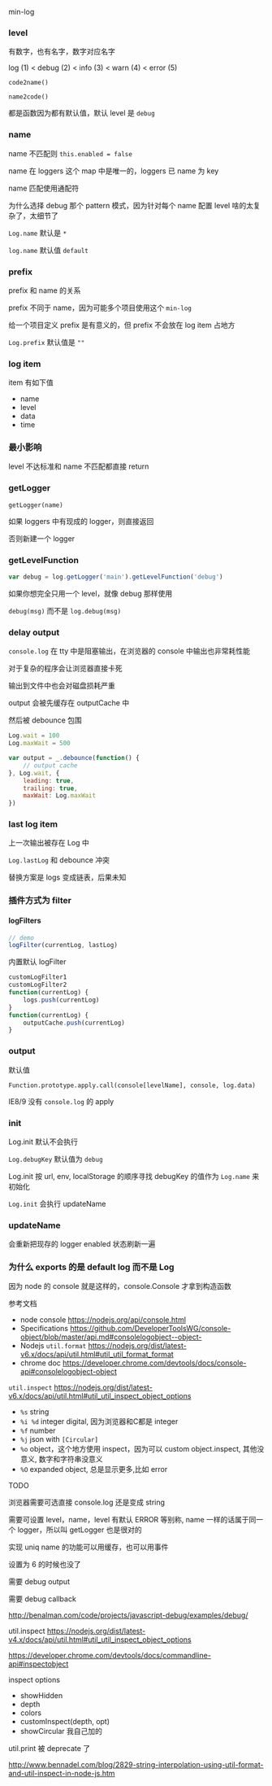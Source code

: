 min-log 

### level

有数字，也有名字，数字对应名字

log (1) < debug (2) < info (3) < warn (4) < error (5)

`code2name()`

`name2code()`

都是函数因为都有默认值，默认 level 是 `debug`


### name

name 不匹配则 `this.enabled = false`

name 在 loggers 这个 map 中是唯一的，loggers 已 name 为 key

name 匹配使用通配符

为什么选择 debug 那个 pattern 模式，因为针对每个 name 配置 level 啥的太复杂了，太细节了

`Log.name` 默认是 `*`

`log.name` 默认值 `default`


### prefix

prefix 和 name 的关系

prefix 不同于 name，因为可能多个项目使用这个 `min-log`

给一个项目定义 prefix 是有意义的，但 prefix 不会放在 log item 占地方

`Log.prefix` 默认值是 `""`


### log item

item 有如下值

- name
- level
- data
- time


### 最小影响

level 不达标准和 name 不匹配都直接 return


### getLogger

`getLogger(name)`

如果 loggers 中有现成的 logger，则直接返回

否则新建一个 logger


### getLevelFunction

```js
var debug = log.getLogger('main').getLevelFunction('debug')
```

如果你想完全只用一个 level，就像 debug 那样使用

`debug(msg)` 而不是 `log.debug(msg)`


### delay output

`console.log` 在 tty 中是阻塞输出，在浏览器的 console 中输出也非常耗性能

对于复杂的程序会让浏览器直接卡死

输出到文件中也会对磁盘损耗严重

output 会被先缓存在 outputCache 中

然后被 debounce 包围

```js
Log.wait = 100
Log.maxWait = 500

var output = _.debounce(function() {
	// output cache
}, Log.wait, {
	leading: true,
	trailing: true,
	maxWait: Log.maxWait
})
```

### last log item

上一次输出被存在 Log 中

`Log.lastLog` 和 debounce 冲突

替换方案是 logs 变成链表，后果未知


### 插件方式为 filter

#### logFilters

```js
// demo
logFilter(currentLog, lastLog)
```

内置默认 logFilter

```js
customLogFilter1
customLogFilter2
function(currentLog) {
	logs.push(currentLog)
}
function(currentLog) {
	outputCache.push(currentLog)
}
```


### output

默认值

`Function.prototype.apply.call(console[levelName], console, log.data)`

IE8/9 没有 `console.log` 的 apply


### init

Log.init 默认不会执行

`Log.debugKey` 默认值为 `debug`

Log.init 按 url, env, localStorage 的顺序寻找 debugKey 的值作为 `Log.name` 来初始化

`Log.init` 会执行 updateName


### updateName

会重新把现存的 logger enabled 状态刷新一遍


### 为什么 exports 的是 default log 而不是 Log

因为 node 的 console 就是这样的，console.Console 才拿到构造函数


参考文档

- node console https://nodejs.org/api/console.html
- Specifications <https://github.com/DeveloperToolsWG/console-object/blob/master/api.md#consolelogobject--object->
- Nodejs `util.format` <https://nodejs.org/dist/latest-v6.x/docs/api/util.html#util_util_format_format>
- chrome doc <https://developer.chrome.com/devtools/docs/console-api#consolelogobject-object>


`util.inspect` <https://nodejs.org/dist/latest-v6.x/docs/api/util.html#util_util_inspect_object_options>

- `%s` string
- `%i %d` integer digital, 因为浏览器和C都是 integer
- `%f` number
- `%j` json with `[Circular]`
- `%o` object，这个地方使用 inspect，因为可以 custom object.inspect, 其他没意义, 数字和字符串没意义
- `%O` expanded object, 总是显示更多,比如 error

TODO

浏览器需要可选直接 console.log 还是变成 string

需要可设置 level，name，level 有默认 ERROR 等别称, name 一样的话属于同一个 logger，所以叫 getLogger 也是很对的

实现 uniq name 的功能可以用缓存，也可以用事件


设置为 6 的时候也没了

需要 debug output

需要 debug callback

http://benalman.com/code/projects/javascript-debug/examples/debug/

util.inspect https://nodejs.org/dist/latest-v4.x/docs/api/util.html#util_util_inspect_object_options

https://developer.chrome.com/devtools/docs/commandline-api#inspectobject

inspect options

- showHidden
- depth
- colors
- customInspect(depth, opt)
- showCircular 我自己加的

util.print 被 deprecate 了

http://www.bennadel.com/blog/2829-string-interpolation-using-util-format-and-util-inspect-in-node-js.htm
